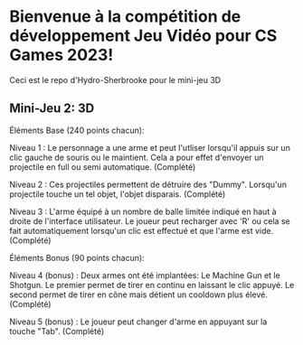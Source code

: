 ﻿
 # Bienvenue à la compétition de développement Jeu Vidéo pour CS Games 2023!

Ceci est le repo d'Hydro-Sherbrooke pour le mini-jeu 3D

## Mini-Jeu 2: 3D

Éléments Base (240 points chacun):

Niveau 1 : Le personnage a une arme et peut l'utliser lorsqu'il appuis sur un clic gauche de souris ou le maintient. Cela a pour effet d'envoyer un projectile en full ou semi automatique. (Complété)

Niveau 2 : Ces projectiles permettent de détruire des "Dummy". Lorsqu'un projectile touche un tel objet, l'objet disparais.  (Complété)

Niveau 3 : L'arme équipé à un nombre de balle limitée indiqué en haut à droite de l'interface utilisateur. Le joueur peut recharger avec 'R' ou cela se fait automatiquement
lorsqu'un clic est effectué et que l'arme est vide.  (Complété)

Éléments Bonus (90 points chacun):

Niveau 4 (bonus) :
 Deux armes ont été implantées: Le Machine Gun et le Shotgun. Le premier permet de tirer en continu en laissant le clic appuyé. Le second permet de tirer en cône mais détient un cooldown plus élevé.  (Complété)

Niveau 5 (bonus) : 
Le joueur peut changer d'arme en appuyant sur la touche "Tab".  (Complété)